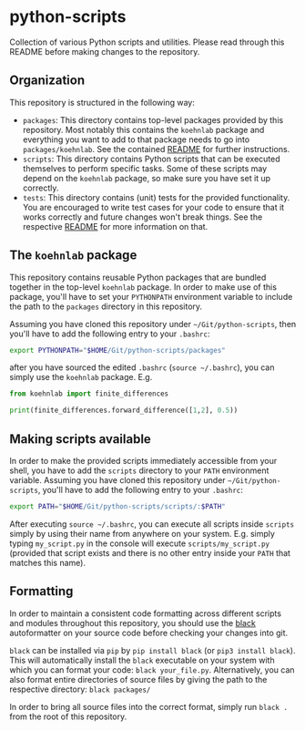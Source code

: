 # python-scripts

Collection of various Python scripts and utilities. Please read through this README before making changes to the repository.

## Organization

This repository is structured in the following way:
- `packages`: This directory contains top-level packages provided by this repository. Most notably this contains the `koehnlab` package and everything
  you want to add to that package needs to go into `packages/koehnlab`. See the contained [README](packages/koehnlab/README.md) for further
  instructions.
- `scripts`: This directory contains Python scripts that can be executed themselves to perform specific tasks. Some of these scripts may depend on the
  `koehnlab` package, so make sure you have set it up correctly.
- `tests`: This directory contains (unit) tests for the provided functionality. You are encouraged to write test cases for your code to ensure that it
  works correctly and future changes won't break things. See the respective [README](tests/README.md) for more information on that.


## The `koehnlab` package

This repository contains reusable Python packages that are bundled together in the top-level `koehnlab` package. In order to make use of this package,
you'll have to set your `PYTHONPATH` environment variable to include the path to the `packages` directory in this repository.

Assuming you have cloned this repository under `~/Git/python-scripts`, then you'll have to add the following entry to your `.bashrc`:
```bash
export PYTHONPATH="$HOME/Git/python-scripts/packages"
```
after you have sourced the edited `.bashrc` (`source ~/.bashrc`), you can simply use the `koehnlab` package. E.g.

```python
from koehnlab import finite_differences

print(finite_differences.forward_difference([1,2], 0.5))
```


## Making scripts available

In order to make the provided scripts immediately accessible from your shell, you have to add the `scripts` directory to your `PATH` environment
variable. Assuming you have cloned this repository under `~/Git/python-scripts`, you'll have to add the following entry to your `.bashrc`:
```bash
export PATH="$HOME/Git/python-scripts/scripts/:$PATH"
```
After executing `source ~/.bashrc`, you can execute all scripts inside `scripts` simply by using their name from anywhere on your system. E.g. simply
typing `my_script.py` in the console will execute `scripts/my_script.py` (provided that script exists and there is no other entry inside your `PATH`
that matches this name).


## Formatting

In order to maintain a consistent code formatting across different scripts and modules throughout this repository, you should use the
[black](https://pypi.org/project/black/) autoformatter on your source code before checking your changes into git.

`black` can be installed via `pip` by `pip install black` (or `pip3 install black`). This will automatically install the `black` executable on your
system with which you can format your code: `black your_file.py`.
Alternatively, you can also format entire directories of source files by giving the path to the respective directory: `black packages/`

In order to bring all source files into the correct format, simply run `black .` from the root of this repository.

